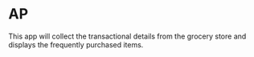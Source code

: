 # AP
This app will collect the transactional details from the grocery store and displays the frequently purchased items.
